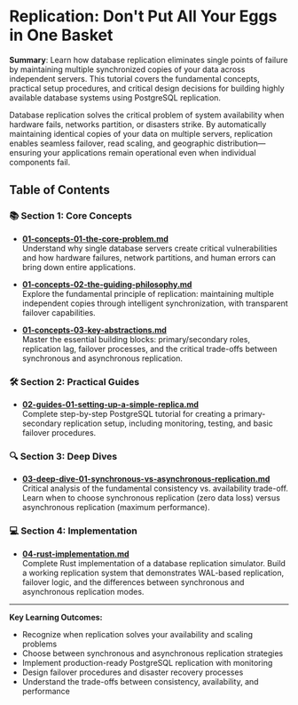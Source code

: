 # Replication: Don't Put All Your Eggs in One Basket

**Summary**: Learn how database replication eliminates single points of failure by maintaining multiple synchronized copies of your data across independent servers. This tutorial covers the fundamental concepts, practical setup procedures, and critical design decisions for building highly available database systems using PostgreSQL replication.

Database replication solves the critical problem of system availability when hardware fails, networks partition, or disasters strike. By automatically maintaining identical copies of your data on multiple servers, replication enables seamless failover, read scaling, and geographic distribution—ensuring your applications remain operational even when individual components fail.

## Table of Contents

### 📚 Section 1: Core Concepts
- **[01-concepts-01-the-core-problem.md](01-concepts-01-the-core-problem.md)**  
  Understand why single database servers create critical vulnerabilities and how hardware failures, network partitions, and human errors can bring down entire applications.

- **[01-concepts-02-the-guiding-philosophy.md](01-concepts-02-the-guiding-philosophy.md)**  
  Explore the fundamental principle of replication: maintaining multiple independent copies through intelligent synchronization, with transparent failover capabilities.

- **[01-concepts-03-key-abstractions.md](01-concepts-03-key-abstractions.md)**  
  Master the essential building blocks: primary/secondary roles, replication lag, failover processes, and the critical trade-offs between synchronous and asynchronous replication.

### 🛠️ Section 2: Practical Guides  
- **[02-guides-01-setting-up-a-simple-replica.md](02-guides-01-setting-up-a-simple-replica.md)**  
  Complete step-by-step PostgreSQL tutorial for creating a primary-secondary replication setup, including monitoring, testing, and basic failover procedures.

### 🔍 Section 3: Deep Dives
- **[03-deep-dive-01-synchronous-vs-asynchronous-replication.md](03-deep-dive-01-synchronous-vs-asynchronous-replication.md)**  
  Critical analysis of the fundamental consistency vs. availability trade-off. Learn when to choose synchronous replication (zero data loss) versus asynchronous replication (maximum performance).

### 💻 Section 4: Implementation
- **[04-rust-implementation.md](04-rust-implementation.md)**  
  Complete Rust implementation of a database replication simulator. Build a working replication system that demonstrates WAL-based replication, failover logic, and the differences between synchronous and asynchronous replication modes.

---

**Key Learning Outcomes:**
- Recognize when replication solves your availability and scaling problems
- Choose between synchronous and asynchronous replication strategies
- Implement production-ready PostgreSQL replication with monitoring
- Design failover procedures and disaster recovery processes
- Understand the trade-offs between consistency, availability, and performance